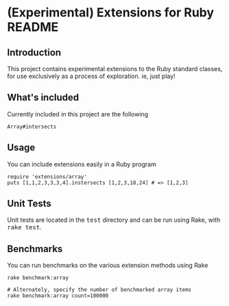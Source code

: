 # (Experimental) Extensions for Ruby README

## Introduction

This project contains experimental extensions to the Ruby standard classes, for use exclusively as a process of exploration. ie, just play!

## What's included

Currently included in this project are the following
  
    Array#intersects
  
## Usage

You can include extensions easily in a Ruby program

    require 'extensions/array'
    puts [1,1,2,3,3,3,4].instersects [1,2,3,18,24] # => [1,2,3]
  
## Unit Tests

Unit tests are located in the <tt>test</tt> directory and can be run using Rake, with <tt>rake test</tt>.

## Benchmarks

You can run benchmarks on the various extension methods using Rake
    
    rake benchmark:array
    
    # Alternately, specify the number of benchmarked array items
    rake benchmark:array count=100000
    
